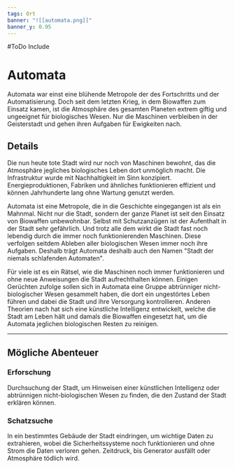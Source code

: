 ```yaml
---
tags: Ort
banner: "![[automata.png]]"
banner_y: 0.95
---
```


#ToDo Include

# Automata
Automata war einst eine blühende Metropole der des Fortschritts und der Automatisierung. Doch seit dem letzten Krieg, in dem Biowaffen zum Einsatz kamen, ist die Atmosphäre des gesamten Planeten extrem giftig und ungeeignet für biologisches Wesen. Nur die Maschinen verbleiben in der Geisterstadt und gehen ihren Aufgaben für Ewigkeiten nach.


## Details
Die nun heute tote Stadt wird nur noch von Maschinen bewohnt, das die Atmosphäre jegliches biologisches Leben dort unmöglich macht. Die Infrastruktur wurde mit Nachhaltigkeit im Sinn konzipiert. Energieproduktionen, Fabriken und ähnliches funktionieren effizient und können Jahrhunderte lang ohne Wartung genutzt werden.

Automata ist eine Metropole, die in die Geschichte eingegangen ist als ein Mahnmal. Nicht nur die Stadt, sondern der ganze Planet ist seit den Einsatz von Biowaffen unbewohnbar. Selbst mit Schutzanzügen ist der Aufenthalt in der Stadt sehr gefährlich. Und trotz alle dem wirkt die Stadt fast noch lebendig durch die immer noch funktionierenden Maschinen. Diese verfolgen seitdem Ableben aller biologischen Wesen immer noch ihre Aufgaben. Deshalb trägt Automata deshalb auch den Namen "Stadt der niemals schlafenden Automaten". 

Für viele ist es ein Rätsel, wie die Maschinen noch immer funktionieren und ohne neue Anweisungen die Stadt aufrechthalten können. Einigen Gerüchten zufolge sollen sich in Automata eine Gruppe abtrünniger nicht-biologischer Wesen gesammelt haben, die dort ein ungestörtes Leben führen und dabei die Stadt und ihre Versorgung kontrollieren. Anderen Theorien nach hat sich eine künstliche Intelligenz entwickelt, welche die Stadt am Leben hält und damals die Biowaffen eingesetzt hat, um die Automata jeglichen biologischen Resten zu reinigen.


---
## Mögliche Abenteuer

### Erforschung
Durchsuchung der Stadt, um Hinweisen einer künstlichen Intelligenz oder abtrünnigen nicht-biologischen Wesen zu finden, die den Zustand der Stadt erklären können.

### Schatzsuche
In ein bestimmtes Gebäude der Stadt eindringen, um wichtige Daten zu extrahieren, wobei die Sicherheitssysteme noch funktionieren und ohne Strom die Daten verloren gehen. Zeitdruck, bis Generator ausfällt oder Atmosphäre tödlich wird.